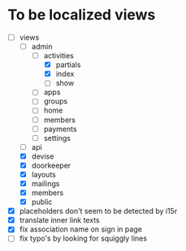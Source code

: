 # To be localized views
 - [ ] views
   - [ ] admin
     - [ ] activities
       - [x] partials
       - [x] index
       - [ ] show  
     - [ ] apps
     - [ ] groups
     - [ ] home
     - [ ] members
     - [ ] payments
     - [ ] settings
   - [ ] api
   - [x] devise
   - [x] doorkeeper
   - [x] layouts
   - [x] mailings
   - [x] members
   - [x] public
   
- [x] placeholders don't seem to be detected by i15r
- [x] translate inner link texts
- [x] fix association name on sign in page
- [ ] fix typo's by looking for squiggly lines